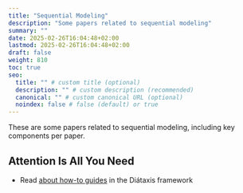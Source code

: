 ```yaml
---
title: "Sequential Modeling"
description: "Some papers related to sequential modeling"
summary: ""
date: 2025-02-26T16:04:48+02:00
lastmod: 2025-02-26T16:04:48+02:00
draft: false
weight: 810
toc: true
seo:
  title: "" # custom title (optional)
  description: "" # custom description (recommended)
  canonical: "" # custom canonical URL (optional)
  noindex: false # false (default) or true
---
```


These are some papers related to sequential modeling, including key components per paper. 
## Attention Is All You Need

- Read [about how-to guides](https://diataxis.fr/how-to-guides/) in the Diátaxis framework
